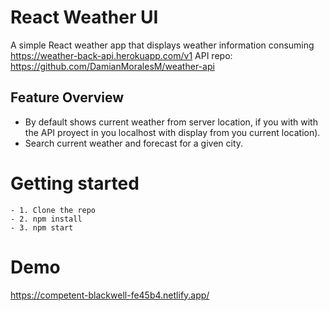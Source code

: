 # React Weather UI 

A simple React weather app that displays weather information consuming https://weather-back-api.herokuapp.com/v1
API repo: https://github.com/DamianMoralesM/weather-api

## Feature Overview
- By default shows current weather from server location, if you with with the API proyect in you localhost with display from you current location).
- Search current weather and forecast for a given city.

# Getting started
```
- 1. Clone the repo
- 2. npm install
- 3. npm start
```
# Demo

https://competent-blackwell-fe45b4.netlify.app/
